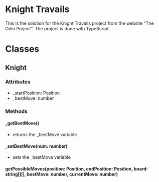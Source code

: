 # Knight Travails

This is the solution for the Knight Travails project from the website "The Odin Project".
The project is done with TypeScript.

# Classes

## Knight

### Attributes

- \_startPosition: Position
- \_bestMove: number

### Methods

#### \_getBestMove()

- returns the \_bestMove variable

#### \_setBestMove(num: number)

- sets the \_bestMove variable

#### getPossibleMoves(position: Position, endPosition: Position, board: string[][], bestMove: number, currentMove: number)
